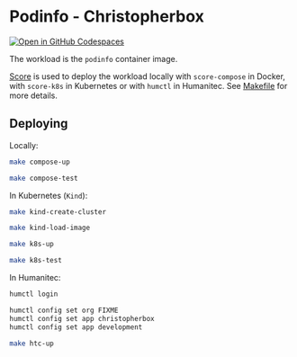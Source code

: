 # Podinfo - Christopherbox

[![Open in GitHub Codespaces](https://github.com/codespaces/badge.svg)](https://codespaces.new/htc-kubecon-na-2024/christopherbox)

The workload is the `podinfo` container image.

[Score](https://score.dev/) is used to deploy the workload locally with `score-compose` in Docker, with `score-k8s` in Kubernetes or with `humctl` in Humanitec. See [Makefile](Makefile) for more details.

## Deploying

Locally:
```bash
make compose-up

make compose-test
```

In Kubernetes (`Kind`):
```bash
make kind-create-cluster

make kind-load-image

make k8s-up

make k8s-test
```

In Humanitec:
```bash
humctl login

humctl config set org FIXME
humctl config set app christopherbox
humctl config set app development

make htc-up
```
